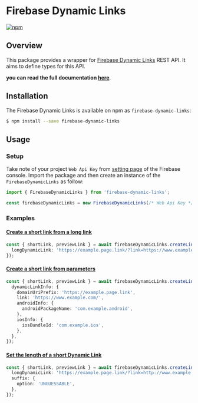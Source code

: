 # Firebase Dynamic Links

[![npm](https://badge.fury.io/js/firebase-dynamic-links.svg)](https://badge.fury.io/js/firebase-dynamic-links)

## Overview
 
This package provides a wrapper for [Firebase Dynamic Links](https://firebase.google.com/docs/dynamic-links/rest) REST API.
It aims to define types for this API.
 
**you can read the full documentation [here](https://firebase.google.com/docs/reference/dynamic-links/link-shortener)**.
 
## Installation

The Firebase Dynamic Links is available on npm as `firebase-dynamic-links`:

```bash
$ npm install --save firebase-dynamic-links
```

## Usage

### Setup

Take note of your project `Web Api Key` from [setting page](https://console.firebase.google.com/project/_/settings/general/) of the Firebase console.
Import the package and then create an instance of the `FirebaseDynamicLinks` as follow:

```typescript
import { FirebaseDynamicLinks } from 'firebase-dynamic-links';

const firebaseDynamicLinks = new FirebaseDynamicLinks(/* Web Api Key */);
```

### Examples

#### [Create a short link from a long link](https://firebase.google.com/docs/dynamic-links/rest#create_a_short_link_from_a_long_link)



```typescript
const { shortLink, previewLink } = await firebaseDynamicLinks.createLink({
  longDynamicLink: 'https://example.page.link/?link=https://www.example.com/&apn=com.example.android&ibi=com.example.ios',
});
```

#### [Create a short link from parameters](https://firebase.google.com/docs/dynamic-links/rest#create_a_short_link_from_parameters)

```typescript
const { shortLink, previewLink } = await firebaseDynamicLinks.createLink({
  dynamicLinkInfo: {
    domainUriPrefix: 'https://example.page.link',
    link: 'https://www.example.com/',
    androidInfo: {
      androidPackageName: 'com.example.android',
    },
    iosInfo: {
      iosBundleId: 'com.example.ios',
    },
  },
});
```

#### [Set the length of a short Dynamic Link](https://firebase.google.com/docs/dynamic-links/rest#set_the_length_of_a_short)

```typescript
const { shortLink, previewLink } = await firebaseDynamicLinks.createLink({
  longDynamicLink: 'https://example.page.link/?link=http://www.example.com/&apn=com.example.android&ibi=com.example.ios',
  suffix: {
    option: 'UNGUESSABLE',
  },
});
```
